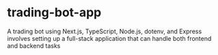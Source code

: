 # trading-bot-app
A trading bot using Next.js, TypeScript, Node.js, dotenv, and Express involves setting up a full-stack application that can handle both frontend and backend tasks
